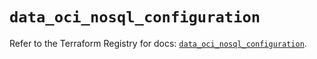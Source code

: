 # `data_oci_nosql_configuration`

Refer to the Terraform Registry for docs: [`data_oci_nosql_configuration`](https://registry.terraform.io/providers/oracle/oci/7.19.0/docs/data-sources/nosql_configuration).

